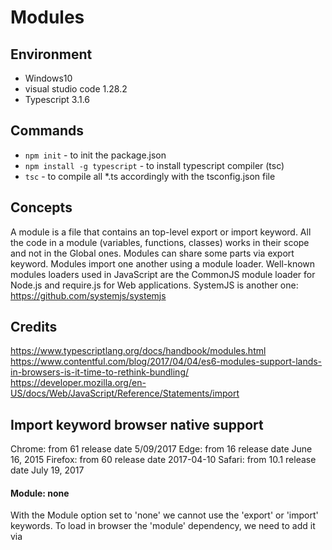 Modules
=====

Environment
-----------

- Windows10
- visual studio code 1.28.2
- Typescript 3.1.6

Commands
--------

- `npm init`   - to init the package.json
- `npm install -g typescript`   - to install typescript compiler (tsc)
- `tsc`   - to compile all *.ts accordingly with the tsconfig.json file

Concepts
--------
A module is a file that contains an top-level export or import keyword.
All the code in a module (variables, functions, classes) works in their scope and not in the Global ones.
Modules can share some parts via export keyword.
Modules import one another using a module loader.
Well-known modules loaders used in JavaScript are the CommonJS module loader for Node.js and require.js for Web applications.
SystemJS is another one: https://github.com/systemjs/systemjs

Credits
--------
https://www.typescriptlang.org/docs/handbook/modules.html
https://www.contentful.com/blog/2017/04/04/es6-modules-support-lands-in-browsers-is-it-time-to-rethink-bundling/
https://developer.mozilla.org/en-US/docs/Web/JavaScript/Reference/Statements/import

Import keyword browser native support
-------------------------------------
Chrome: from 61 release date 5/09/2017
Edge: from 16 release date June 16, 2015
Firefox: from 60 release date 	2017-04-10
Safari: from 10.1 release date July 19, 2017


#### Module: none
With the Module option set to 'none' we cannot use the 'export' or 'import' keywords.
To load in browser the 'module' dependency, we need to add it via <script src=..>

### Module: CommonJS: the default choice when the target is es5 or es3
CommonJS use the ES6 syntax and can be supported natively by the browser.


### Module: SystemJS
To use SystemJS as module loader we can't open the the HTML file directly because the browser block all the cross-origin requests that don't come from http or https protocols.
We use `lite-server` and run it with `npm start`
